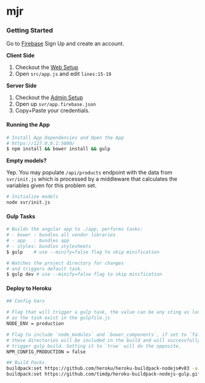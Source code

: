 mjr
===

### Getting Started

Go to [Firebase](https://firebase.google.com/) Sign Up and create an account.

**Client Side**

1. Checkout the [Web Setup](https://firebase.google.com/docs/web/setup)
1. Open `src/app.js` and edit `lines:15-19`

**Server Side**

1. Checkout the [Admin Setup](https://firebase.google.com/docs/admin/setup)
1. Open up `svr/app.firebase.json`
1. Copy+Paste your credentials.

#### Running the App

```bash
# Install App Dependencies and Open the App
# https://127.0.0.1:5000/
$ npm install && bower install && gulp
```

**Empty models?**

Yep. You may populate `/api/products` endpoint with the data from `svr/init.js`
which is processed by a middleware that calculates the variables given for this
problem set.

```bash
# Initialize models
node svr/init.js
```

#### Gulp Tasks

```bash
# Builds the angular app to ./app, performs tasks:
# - bower : bundles all vendor libraries
# - app   : bundles app
# - styles: bundles stylesheets
$ gulp    # use --minify=false flag to skip minification

# Watches the project directory for changes
# and triggers default task.
$ gulp dev # use --minify=false flag to skip minification
```

#### Deploy to Heroku

```bash
## Config Vars

# Flag that will trigger a gulp task, the value can be any sting as long
# as the task exist in the gulpfile.js
NODE_ENV = production

# Flag to include `node_modules` and `bower_components`, if set to `false`
# these directories will be included in the build and will successfully
# trigger gulp build. Setting it to `true` will do the opposite.
NPM_CONFIG_PRODUCTION = false

## Build Packs
buildpack:set https://github.com/heroku/heroku-buildpack-nodejs#v83 -a YOUR_APP
buildpack:set https://github.com/timdp/heroku-buildpack-nodejs-gulp.git -a YOUR_APP
```

